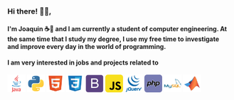 ### Hi there! 👋🏽, 

#### I'm Joaquin ☕🍃 and I am currently a student of computer engineering. At the same time that I study my degree, I use my free time to investigate and improve every day in the world of programming.

#### I am very interested in jobs and projects related to

  <p> 
    <img src="./icons/java_icon.svg" alt="java" width="40" height="40"/>
    <img src="./icons/python_icon.svg" alt="python" width="40" height="40"/>
    <img src="./icons/html_icon.svg" alt="html" width="40" height="40"/>
    <img src="./icons/css_icon.svg" alt="css" width="40" height="40"/>
    <img src="./icons/bootstrap_icon.svg" alt="css" width="40" height="40"/>
    <img src="./icons/javascript_icon.svg" alt="javascript" width="40" height="40"/>
    <img src="./icons/jquery_icon.svg" alt="jquery" width="40" height="40"/>
    <img src="./icons/php_icon.svg" alt="php" width="40" height="40"/>
    <img src="./icons/mysql_icon.svg" alt="mysql" width="40" height="40"/>
    <img src="./icons/matlab_icon.svg" alt="matlab" width="40" height="40"/>
  </p>
  

